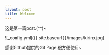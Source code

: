 ```yaml
---
layout: post
title: Welcome
---
```


这是第一篇post.(^^)~

![_config.yml]({{ site.baseurl }}/images/kirino.jpg)

感谢Github提供的Git Page.很方便使用~